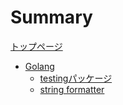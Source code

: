 # Summary

[トップページ](./toc.md)

- [Golang](./golang/top.md)
    - [testingパッケージ](./golang/testing-package.md)
    - [string formatter](./golang/string-formatter.md)
